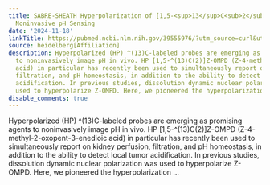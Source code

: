 ```yaml
---
title: SABRE-SHEATH Hyperpolarization of [1,5-<sup>13</sup>C<sub>2</sub>]Z-OMPD for
  Noninvasive pH Sensing
date: '2024-11-18'
linkTitle: https://pubmed.ncbi.nlm.nih.gov/39555976/?utm_source=curl&utm_medium=rss&utm_campaign=pubmed-2&utm_content=1FakS-2QOkCT8HsMOQP1bCRQ4YzyumYOmxmF0moLsQ3dFB1E9V&fc=20220326224207&ff=20241118172049&v=2.18.0.post9+e462414
source: heidelberg[Affiliation]
description: Hyperpolarized (HP) ^(13)C-labeled probes are emerging as promising agents
  to noninvasively image pH in vivo. HP [1,5-^(13)C(2)]Z-OMPD (Z-4-methyl-2-oxopent-3-enedioic
  acid) in particular has recently been used to simultaneously report on kidney perfusion,
  filtration, and pH homeostasis, in addition to the ability to detect local tumor
  acidification. In previous studies, dissolution dynamic nuclear polarization was
  used to hyperpolarize Z-OMPD. Here, we pioneered the hyperpolarization ...
disable_comments: true
---
```

Hyperpolarized (HP) ^(13)C-labeled probes are emerging as promising agents to noninvasively image pH in vivo. HP [1,5-^(13)C(2)]Z-OMPD (Z-4-methyl-2-oxopent-3-enedioic acid) in particular has recently been used to simultaneously report on kidney perfusion, filtration, and pH homeostasis, in addition to the ability to detect local tumor acidification. In previous studies, dissolution dynamic nuclear polarization was used to hyperpolarize Z-OMPD. Here, we pioneered the hyperpolarization ...